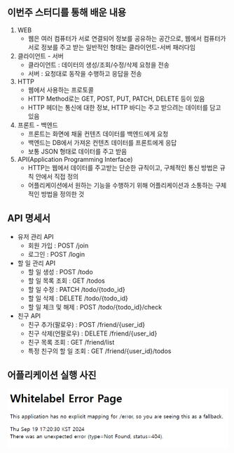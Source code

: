 ## 이번주 스터디를 통해 배운 내용
1. WEB
    - 웹은 여러 컴퓨터가 서로 연결되어 정보를 공유하는 공간으로, 웹에서 컴퓨터가 서로 정보를 주고 받는 일반적인 형태는 클라이언트-서버 패러다임
2. 클라이언트 - 서버
    - 클라이언트 : 데이터의 생성/조회/수정/삭제 요청을 전송
    - 서버 : 요청대로 동작을 수행하고 응답을 전송
3. HTTP
    - 웹에서 사용하는 프로토콜
    - HTTP Method로는 GET, POST, PUT, PATCH, DELETE 등이 있음
    - HTTP 헤더는 통신에 대한 정보, HTTP 바디는 주고 받으려는 데이터를 담고 있음
4. 프론트 - 백엔드
    - 프론트는 화면에 채울 컨텐츠 데이터를 백엔드에게 요청
    - 백엔드는 DB에서 가져온 컨텐츠 데이터를 프론트에게 응답
    - 보통 JSON 형태로 데이터를 주고 받음
5. API(Application Programming Interface)
    - HTTP는 웹에서 데이터를 주고받는 단순한 규칙이고, 구체적인 통신 방법은 규칙 안에서 직접 정의
    - 어플리케이션에서 원하는 기능을 수행하기 위해 어플리케이션과 소통하는 구체적인 방법을 정의한 것


## API 명세서
- 유저 관리 API
    - 회원 가입 : POST /join
    - 로그인 : POST /login
- 할 일 관리 API
    - 할 일 생성 : POST /todo
    - 할 일 목록 조회 : GET /todos
    - 할 일 수정 : PATCH /todo/{todo_id}
    - 할 일 삭제 : DELETE /todo/{todo_id}
    - 할 일 체크 및 해제 : POST /todo/{todo_id}/check
- 친구 API
    - 친구 추가(팔로우) : POST /friend/{user_id}
    - 친구 삭제(언팔로우) : DELETE /friend/{user_id}
    - 친구 목록 조회 : GET /friend/list
    - 특정 친구의 할 일 조회 : GET /friend/{user_id}/todos

## 어플리케이션 실행 사진
![image](image.png)
